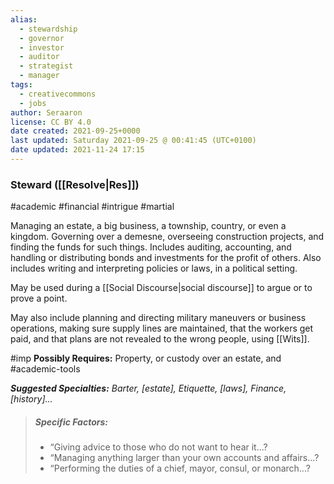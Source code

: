 ```yaml
---
alias:
  - stewardship
  - governor
  - investor
  - auditor
  - strategist
  - manager
tags:
  - creativecommons
  - jobs
author: Seraaron
license: CC BY 4.0
date created: 2021-09-25+0000
last updated: Saturday 2021-09-25 @ 00:41:45 (UTC+0100)
date updated: 2021-11-24 17:15
---
```


### Steward ([[Resolve|Res]])

#academic #financial #intrigue #martial 

Managing an estate, a big business, a township, country, or even a kingdom. Governing over a demesne, overseeing construction projects, and finding the funds for such things. Includes auditing, accounting, and handling or distributing bonds and investments for the profit of others. Also includes writing and interpreting policies or laws, in a political setting.

May be used during a [[Social Discourse|social discourse]] to argue or to prove a point.

May also include planning and directing military maneuvers or business operations, making sure supply lines are maintained, that the workers get paid, and that plans are not revealed to the wrong people, using [[Wits]].

#imp **Possibly Requires:** Property, or custody over an estate, and #academic-tools 

_**Suggested Specialties:** Barter, [estate], Etiquette, [laws], Finance, [history]..._

> ##### Specific Factors:
>
> - “Giving advice to those who do not want to hear it...?
> - “Managing anything larger than your own accounts and affairs...?
> - “Performing the duties of a chief, mayor, consul, or monarch...?
